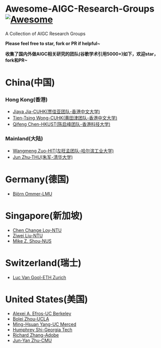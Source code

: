 # Awesome-AIGC-Research-Groups[![Awesome](https://cdn.rawgit.com/sindresorhus/awesome/d7305f38d29fed78fa85652e3a63e154dd8e8829/media/badge.svg)](https://github.com/sindresorhus/awesome)
A Collection of AIGC Research Groups

**Please feel free to star, fork or PR if helpful~**

**收集了国内外做AIGC相关研究的团队(谷歌学术引用5000+)如下，欢迎star，fork和PR~**

# China(中国)

### Hong Kong(香港)

- [Jiaya Jia-CUHK(贾佳亚团队-香港中文大学)](https://jiaya.me/)
- [Tien-Tsing Wong-CUHK(黄田津团队-香港中文大学)](http://www.cse.cuhk.edu.hk/~ttwong/)
- [Qifeng Chen-HKUST(陈启峰团队-香港科技大学)](https://cqf.io/)

### Mainland(大陆)

- [Wangmeng Zuo-HIT(左旺孟团队-哈尔滨工业大学)](http://homepage.hit.edu.cn/wangmengzuo)
- [Jun Zhu-THU(朱军-清华大学)](https://ml.cs.tsinghua.edu.cn/~jun/research.shtml)

# Germany(德国)

- [Björn Ommer-LMU](https://ommer-lab.com/)

# Singapore(新加坡)

- [Chen Change Loy-NTU](https://www.mmlab-ntu.com/person/ccloy/index.html)
- [Ziwei Liu-NTU](https://liuziwei7.github.io/)
- [Mike Z. Shou-NUS](https://sites.google.com/view/showlab)

# Switzerland(瑞士)

- [Luc Van Gool-ETH Zurich](https://vision.ee.ethz.ch/)


# United States(美国)

- [Alexei A. Efros-UC Berkeley](https://people.eecs.berkeley.edu/~efros/)
- [Bolei Zhou-UCLA](https://boleizhou.github.io/)
- [Ming-Hsuan Yang-UC Merced](https://faculty.ucmerced.edu/mhyang/)
- [Humphrey Shi-Georgia Tech](https://www.shi-labs.com/#page-top)
- [Richard Zhang-Adobe](http://richzhang.github.io/)
- [Jun-Yan Zhu-CMU](https://www.cs.cmu.edu/~junyanz/)
